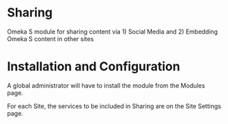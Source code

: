 # Sharing
Omeka S module for sharing content via 1) Social Media and 2) Embedding Omeka S content in other sites

# Installation and Configuration

A global administrator will have to install the module from the Modules page.

For each Site, the services to be included in Sharing are on the Site Settings page.
